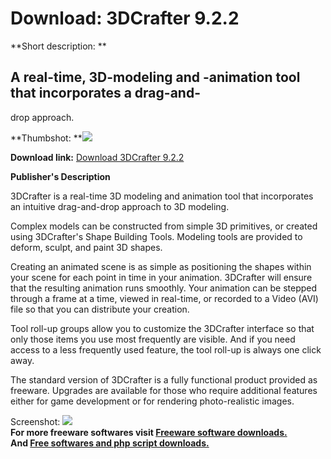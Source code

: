 # Download: 3DCrafter 9.2.2

**Short description: **

## A real-time, 3D-modeling and -animation tool that incorporates a drag-and-
drop approach.

  
**Thumbshot: **![](http://www.freewarefiles.com/screenshot/3dcrafter_md.jpg)   
  
**Download link:** [Download 3DCrafter 9.2.2](http://freesoftwares.boysofts.com/3DCrafter_program_13094.html)  
  

**Publisher's Description**  
  

3DCrafter is a real-time 3D modeling and animation tool that incorporates an
intuitive drag-and-drop approach to 3D modeling.

Complex models can be constructed from simple 3D primitives, or created using
3DCrafter's Shape Building Tools. Modeling tools are provided to deform,
sculpt, and paint 3D shapes.

Creating an animated scene is as simple as positioning the shapes within your
scene for each point in time in your animation. 3DCrafter will ensure that the
resulting animation runs smoothly. Your animation can be stepped through a
frame at a time, viewed in real-time, or recorded to a Video (AVI) file so
that you can distribute your creation.

Tool roll-up groups allow you to customize the 3DCrafter interface so that
only those items you use most frequently are visible. And if you need access
to a less frequently used feature, the tool roll-up is always one click away.

The standard version of 3DCrafter is a fully functional product provided as
freeware. Upgrades are available for those who require additional features
either for game development or for rendering photo-realistic images.

  
  
Screenshot: ![](http://www.freewarefiles.com/screenshot/3dcrafter.jpg)  
**For more freeware softwares visit [Freeware software downloads.](http://freesoftwares.boysofts.com/)**   
**And [Free softwares and php script downloads.](http://www.boysofts.com/)**

